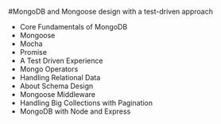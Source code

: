 #MongoDB and Mongoose design with a test-driven approach

- Core Fundamentals of MongoDB
- Mongoose
- Mocha
- Promise
- A Test Driven Experience
- Mongo Operators
- Handling Relational Data
- About Schema Design
- Mongoose Middleware
- Handling Big Collections with Pagination
- MongoDB with Node and Express